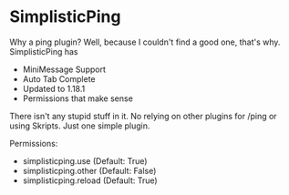 # SimplisticPing

Why a ping plugin? Well, because I couldn't find a good one, that's why. SimplisticPing has

* MiniMessage Support
* Auto Tab Complete
* Updated to 1.18.1
* Permissions that make sense

There isn't any stupid stuff in it. No relying on other plugins for /ping or using Skripts. Just one simple plugin.

Permissions:

* simplisticping.use (Default: True)
* simplisticping.other (Default: False)
* simplisticping.reload (Default: True)

